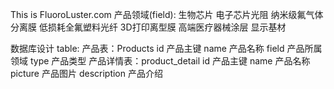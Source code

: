 This is FluoroLuster.com
产品领域(field):
    生物芯片
    电子芯片光阻
    纳米级氟气体分离膜
    低损耗全氟塑料光纤
    3D打印离型膜
    高端医疗器械涂层
    显示基材

数据库设计
table:
    产品表：Products
          id 产品主键
          name 产品名称
          field 产品所属领域
          type 产品类型
    产品详情表：product_detail
          id 产品主键
          name 产品名称
          picture 产品图片
          description 产品介绍